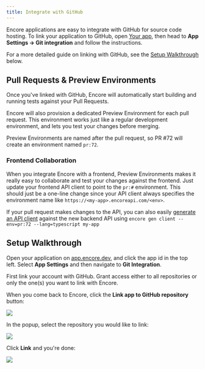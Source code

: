 ```yaml
---
title: Integrate with GitHub
---
```


Encore applications are easy to integrate with GitHub for source code hosting.
To link your application to GitHub, open [Your app](https://app.encore.dev), then head to **App Settings &rarr; Git integration**
and follow the instructions.

For a more detailed guide on linking with GitHub, see the [Setup Walkthrough](#setup-walkthrough) below.

## Pull Requests & Preview Environments

Once you've linked with GitHub, Encore will automatically start building and running tests against
your Pull Requests.

Encore will also provision a dedicated Preview Environment for each pull request.
This environment works just like a regular development environment, and lets you test your changes
before merging.

Preview Environments are named after the pull request, so PR #72 will create an environment named `pr:72`.

### Frontend Collaboration

When you integrate Encore with a frontend, Preview Environments makes it really easy to collaborate
and test your changes against the frontend. Just update your frontend API client to point to the 
`pr:#` environment. This should just be a one-line change since your API client always specifies
the environment name like `https://<my-app>.encoreapi.com/<env>`.

If your pull request makes changes to the API, you can also easily [generate an API client](/docs/how-to/integrate-frontend)
against the new backend API using `encore gen client --env=pr:72 --lang=typescript my-app`

## Setup Walkthrough

Open your application on [app.encore.dev](https://app.encore.dev), and click
the app id in the top left. Select **App Settings** and then navigate to **Git Integration**.

First link your account with GitHub. Grant access either to all repositories or only the one(s)
you want to link with Encore.

When you come back to Encore, click the **Link app to GitHub repository** button:

<img class="max-w-lg w-full mx-auto" src="/assets/img/git-begin.png" />

In the popup, select the repository you would like to link:

<img class="max-w-lg w-full mx-auto" src="/assets/img/git-modal.png" />

Click **Link** and you're done:

<img class="max-w-lg w-full mx-auto" src="/assets/img/git-linked.png" />
